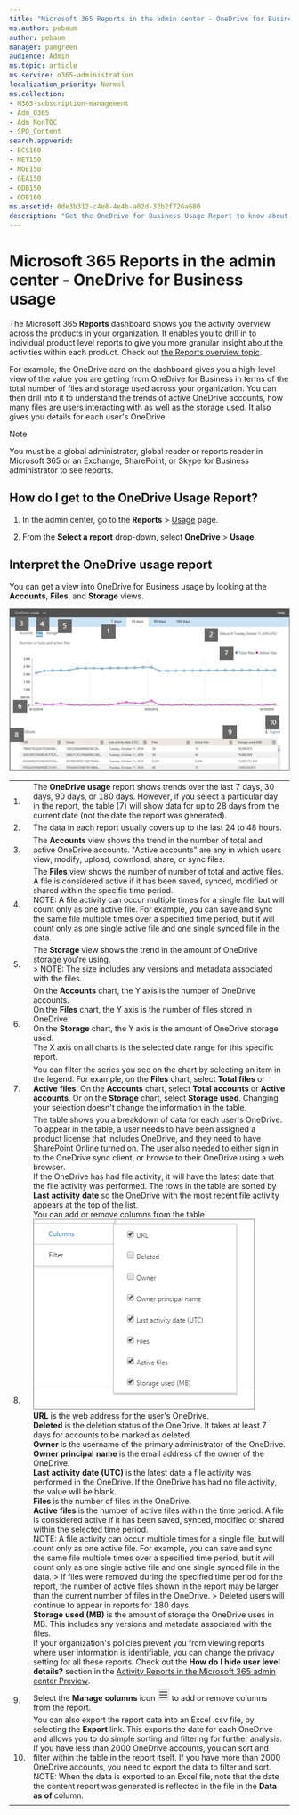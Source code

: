 ```yaml
---
title: "Microsoft 365 Reports in the admin center - OneDrive for Business usage"
ms.author: pebaum
author: pebaum
manager: pamgreen
audience: Admin
ms.topic: article
ms.service: o365-administration
localization_priority: Normal
ms.collection: 
- M365-subscription-management
- Adm_O365
- Adm_NonTOC
- SPO_Content
search.appverid:
- BCS160
- MET150
- MOE150
- GEA150
- ODB150
- ODB160
ms.assetid: 0de3b312-c4e8-4e4b-a02d-32b2f726a680
description: "Get the OneDrive for Business Usage Report to know about the total number of files and storage used across your organization. "
---
```


# Microsoft 365 Reports in the admin center - OneDrive for Business usage

The Microsoft 365 **Reports** dashboard shows you the activity overview across the products in your organization. It enables you to drill in to individual product level reports to give you more granular insight about the activities within each product. Check out [the Reports overview topic](activity-reports.md).
  
For example, the OneDrive card on the dashboard gives you a high-level view of the value you are getting from OneDrive for Business in terms of the total number of files and storage used across your organization. You can then drill into it to understand the trends of active OneDrive accounts, how many files are users interacting with as well as the storage used. It also gives you details for each user's OneDrive.
  
> [!NOTE]
> You must be a global administrator, global reader or reports reader in Microsoft 365 or an Exchange, SharePoint, or Skype for Business administrator to see reports. 
 
## How do I get to the OneDrive Usage Report?

1. In the admin center, go to the **Reports** \> <a href="https://go.microsoft.com/fwlink/p/?linkid=2074756" target="_blank">Usage</a> page.

    
2. From the **Select a report** drop-down, select **OneDrive** \> **Usage**. 
  
## Interpret the OneDrive usage report

You can get a view into OneDrive for Business usage by looking at the **Accounts**, **Files**, and **Storage** views. 
  
![OneDrive Usage Report](../media/49c5b93b-d081-436e-8992-236343a6d46b.png)
  
|||
|:-----|:-----|
|1.  <br/> |The **OneDrive usage** report shows trends over the last 7 days, 30 days, 90 days, or 180 days. However, if you select a particular day in the report, the table (7) will show data for up to 28 days from the current date (not the date the report was generated).  <br/> |
|2.  <br/> |The data in each report usually covers up to the last 24 to 48 hours. <br/>|
|3.  <br/> |The **Accounts** view shows the trend in the number of total and active OneDrive accounts. "Active accounts" are any in which users view, modify, upload, download, share, or sync files.  <br/> |
|4.  <br/> |The **Files** view shows the number of number of total and active files. A file is considered active if it has been saved, synced, modified or shared within the specific time period.  <br/> NOTE: A file activity can occur multiple times for a single file, but will count only as one active file. For example, you can save and sync the same file multiple times over a specified time period, but it will count only as one single active file and one single synced file in the data.           |
|5.  <br/> |The **Storage** view shows the trend in the amount of OneDrive storage you're using.  <br/> > NOTE: The size includes any versions and metadata associated with the files.           |
|6.  <br/> | On the **Accounts** chart, the Y axis is the number of OneDrive accounts.  <br/>  On the **Files** chart, the Y axis is the number of files stored in OneDrive.  <br/>  On the **Storage** chart, the Y axis is the amount of OneDrive storage used.  <br/>  The X axis on all charts is the selected date range for this specific report.  <br/> |
|7.  <br/> |You can filter the series you see on the chart by selecting an item in the legend. For example, on the **Files** chart, select **Total files** or **Active files**. On the **Accounts** chart, select **Total accounts** or **Active accounts**. Or on the **Storage** chart, select **Storage used**. Changing your selection doesn't change the information in the table.  <br/> |
|8.  <br/> | The table shows you a breakdown of data for each user's OneDrive. To appear in the table, a user needs to have been assigned a product license that includes OneDrive, and they need to have SharePoint Online turned on. The user also needed to either sign in to the OneDrive sync client, or browse to their OneDrive using a web browser.  <br/>  If the OneDrive has had file activity, it will have the latest date that the file activity was performed. The rows in the table are sorted by **Last activity date** so the OneDrive with the most recent file activity appears at the top of the list.  <br/>  You can add or remove columns from the table.  <br/> ![Column options](../media/onedriveusage-columns.png)  <br/> **URL** is the web address for the user's OneDrive.  <br/> **Deleted** is the deletion status of the OneDrive. It takes at least 7 days for accounts to be marked as deleted.  <br/> **Owner** is the username of the primary administrator of the OneDrive.  <br/> **Owner principal name** is the email address of the owner of the OneDrive.  <br/> **Last activity date (UTC)** is the latest date a file activity was performed in the OneDrive. If the OneDrive has had no file activity, the value will be blank.  <br/> **Files** is the number of files in the OneDrive.  <br/> **Active files** is the number of active files within the time period. A file is considered active if it has been saved, synced, modified or shared within the selected time period.  <br/> NOTE: A file activity can occur multiple times for a single file, but will count only as one active file. For example, you can save and sync the same file multiple times over a specified time period, but it will count only as one single active file and one single synced file in the data. >  If files were removed during the specified time period for the report, the number of active files shown in the report may be larger than the current number of files in the OneDrive. >  Deleted users will continue to appear in reports for 180 days.<br/>**Storage used (MB)** is the amount of storage the OneDrive uses in MB. This includes any versions and metadata associated with the files.  <br/>  If your organization's policies prevent you from viewing reports where user information is identifiable, you can change the privacy setting for all these reports. Check out the **How do I hide user level details?** section in the [Activity Reports in the Microsoft 365 admin center Preview](activity-reports.md).  <br/> |
|9.  <br/> |Select the **Manage columns** icon ![Manage Columns](../media/13d2e536-de88-4db3-80c7-7a3a57298eb4.png) to add or remove columns from the report.  <br/> |
|10.  <br/> |You can also export the report data into an Excel .csv file, by selecting the **Export** link. This exports the date for each OneDrive and allows you to do simple sorting and filtering for further analysis. If you have less than 2000 OneDrive accounts, you can sort and filter within the table in the report itself. If you have more than 2000 OneDrive accounts, you need to export the data to filter and sort.  <br/> NOTE: When the data is exported to an Excel file, note that the date the content report was generated is reflected in the file in the **Data as of** column.  <br/> |
|||
   


